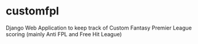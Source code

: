 # customfpl
Django Web Application to keep track of Custom Fantasy Premier League scoring (mainly Anti FPL and Free Hit League)
